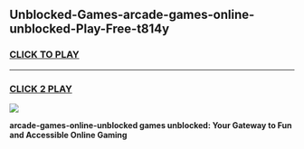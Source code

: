 
## Unblocked-Games-arcade-games-online-unblocked-Play-Free-t814y
<h3>
<a href="https://premium76.site?title=arcade-games-online-unblocked&ref=18A1">CLICK TO PLAY</a></h3>
<hr>

<h3>
<a href="https://premium76.site?title=arcade-games-online-unblocked&ref=18A1">CLICK 2 PLAY</a>
  
</h3>

<a href="https://premium76.site?title=arcade-games-online-unblocked&ref=18A1"><img src="https://clearcache.store/games.png"></a>


**arcade-games-online-unblocked games unblocked: Your Gateway to Fun and Accessible Online Gaming**
